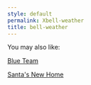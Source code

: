 ```yaml
---
style: default
permalink: Xbell-weather
title: bell-weather
---
```

You may also like:

[Blue Team](http://scp-wiki.net/blue-team)

[Santa's New Home](http://scp-wiki.net/santa-s-new-home)

